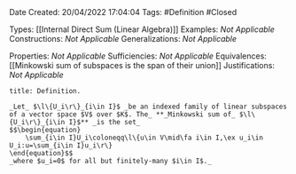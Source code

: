 <br />
<br />

Date Created: 20/04/2022 17:04:04
Tags: #Definition #Closed

Types: [[Internal Direct Sum (Linear Algebra)]]
Examples: _Not Applicable_
Constructions: _Not Applicable_
Generalizations: _Not Applicable_

Properties: _Not Applicable_
Sufficiencies: _Not Applicable_
Equivalences: [[Minkowski sum of subspaces is the span of their union]]
Justifications: _Not Applicable_

``` ad-Definition
title: Definition.

_Let_ $\l\{U_i\r\}_{i\in I}$ _be an indexed family of linear subspaces of a vector space $V$ over $K$. The_ **_Minkowski sum of_ $\l\{U_i\r\}_{i\in I}$** _is the set_
$$\begin{equation}
    \sum_{i\in I}U_i\coloneqq\l\{u\in V\mid\fa i\in I,\ex u_i\in U_i:u=\sum_{i\in I}u_i\r\}
\end{equation}$$
_where $u_i=0$ for all but finitely-many $i\in I$._

```
